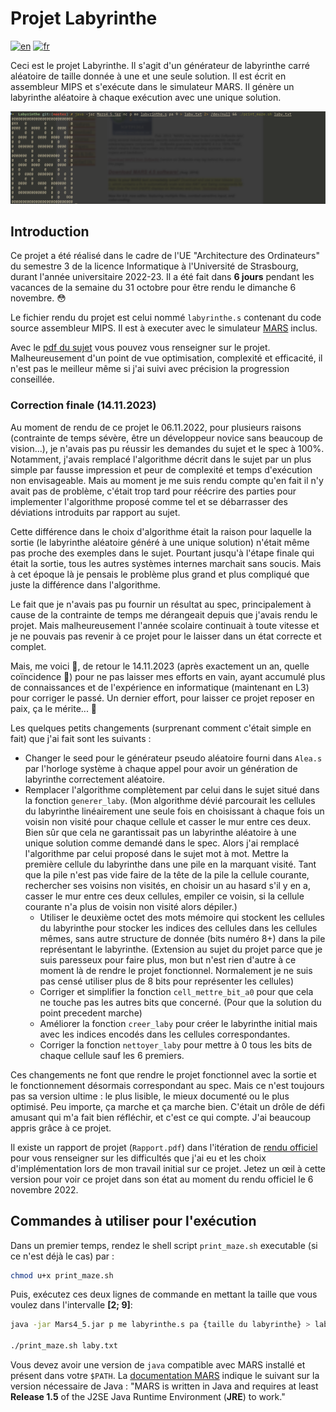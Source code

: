 # Projet Labyrinthe

[![en](https://img.shields.io/badge/lang-en-red.svg)](README.md)
[![fr](https://img.shields.io/badge/lang-fr-yellow.svg)](README.fr.md)

Ceci est le projet Labyrinthe. Il s'agit d'un générateur de labyrinthe carré aléatoire de taille donnée à une et une seule solution. Il est écrit en assembleur MIPS et s'exécute dans le simulateur MARS. Il génère un labyrinthe aléatoire à chaque exécution avec une unique solution.

![Sortie d'un labyrinthe aléatoire dans le terminal](showcase.png)

## Introduction

Ce projet a été réalisé dans le cadre de l'UE "Architecture des Ordinateurs" du semestre 3 de la licence Informatique à l'Université de Strasbourg, durant l'année universitaire 2022-23. Il a été fait dans **6 jours** pendant les vacances de la semaine du 31 octobre pour être rendu le dimanche 6 novembre. 😳

Le fichier rendu du projet est celui nommé `labyrinthe.s` contenant du code source assembleur MIPS. Il est à executer avec le simulateur [MARS](http://courses.missouristate.edu/KenVollmar/MARS/) inclus.

Avec le [pdf du sujet](https://git.unistra.fr/erken/labyrinthe/-/blob/master/ProjetArchi.pdf) vous pouvez vous renseigner sur le projet. Malheureusement d'un point de vue optimisation, complexité et efficacité, il n'est pas le meilleur même si j'ai suivi avec précision la progression conseillée.

### Correction finale (14.11.2023)

Au moment de rendu de ce projet le 06.11.2022, pour plusieurs raisons (contrainte de temps sévère, être un développeur novice sans beaucoup de vision...), je n'avais pas pu réussir les demandes du sujet et le spec à 100%. Notamment, j'avais remplacé l'algorithme décrit dans le sujet par un plus simple par fausse impression et peur de complexité et temps d'exécution non envisageable. Mais au moment je me suis rendu compte qu'en fait il n'y avait pas de problème, c'était trop tard pour réécrire des parties pour implementer l'algorithme proposé comme tel et se débarrasser des déviations introduits par rapport au sujet.

Cette différence dans le choix d'algorithme était la raison pour laquelle la sortie (le labyrinthe aléatoire généré à une unique solution) n'était même pas proche des exemples dans le sujet. Pourtant jusqu'à l'étape finale qui était la sortie, tous les autres systèmes internes marchait sans soucis. Mais à cet époque là je pensais le problème plus grand et plus compliqué que juste la différence dans l'algorithme.

Le fait que je n'avais pas pu fournir un résultat au spec, principalement à cause de la contrainte de temps me dérangeait depuis que j'avais rendu le projet. Mais malheureusement l'année scolaire continuait à toute vitesse et je ne pouvais pas revenir à ce projet pour le laisser dans un état correcte et complet.

Mais, me voici 💪, de retour le 14.11.2023 (après exactement un an, quelle coïncidence 🤔) pour ne pas laisser mes efforts en vain, ayant accumulé plus de connaissances et de l'expérience en informatique (maintenant en L3) pour corriger le passé. Un dernier effort, pour laisser ce projet reposer en paix, ça le mérite... 🫡

Les quelques petits changements (surprenant comment c'était simple en fait) que j'ai fait sont les suivants :

* Changer le seed pour le générateur pseudo aléatoire fourni dans `Alea.s` par l'horloge système à chaque appel pour avoir un génération de labyrinthe correctement aléatoire.
* Remplacer l'algorithme complètement par celui dans le sujet situé dans la fonction `generer_laby`. (Mon algorithme dévié parcourait les cellules du labyrinthe linéairement une seule fois en choisissant à chaque fois un voisin non visité pour chaque cellule et casser le mur entre ces deux. Bien sûr que cela ne garantissait pas un labyrinthe aléatoire à une unique solution comme demandé dans le spec. Alors j'ai remplacé l'algorithme par celui proposé dans le sujet mot à mot. Mettre la première cellule du labyrinthe dans une pile en la marquant visité. Tant que la pile n'est pas vide faire de la tête de la pile la cellule courante, rechercher ses voisins non visités, en choisir un au hasard s'il y en a, casser le mur entre ces deux cellules, empiler ce voisin, si la cellule courante n'a plus de voisin non visité alors dépiler.)
  * Utiliser le deuxième octet des mots mémoire qui stockent les cellules du labyrinthe pour stocker les indices des cellules dans les cellules mêmes, sans autre structure de donnée (bits numéro 8+) dans la pile représentant le labyrinthe. (Extension au sujet du projet parce que je suis paresseux pour faire plus, mon but n'est rien d'autre à ce moment là de rendre le projet fonctionnel. Normalement je ne suis pas censé utiliser plus de 8 bits pour représenter les cellules)
  * Corriger et simplifier la fonction `cell_mettre_bit_a0` pour que cela ne touche pas les autres bits que concerné. (Pour que la solution du point precedent marche)
  * Améliorer la fonction `creer_laby` pour créer le labyrinthe initial mais avec les indices encodés dans les cellules correspondantes.
  * Corriger la fonction `nettoyer_laby` pour mettre à 0 tous les bits de chaque cellule sauf les 6 premiers.

Ces changements ne font que rendre le projet fonctionnel avec la sortie et le fonctionnement désormais correspondant au spec. Mais ce n'est toujours pas sa version ultime : le plus lisible, le mieux documenté ou le plus optimisé. Peu importe, ça marche et ça marche bien. C'était un drôle de défi amusant qui m'a fait bien réfléchir, et c'est ce qui compte. J'ai beaucoup appris grâce à ce projet.

Il existe un rapport de projet (`Rapport.pdf`) dans l'itération de [rendu officiel](https://git.unistra.fr/erken/labyrinthe/-/tree/Rendu_Final) pour vous renseigner sur les difficultés que j'ai eu et les choix d'implémentation lors de mon travail initial sur ce projet. Jetez un œil à cette version pour voir ce projet dans son état au moment du rendu officiel le 6 novembre 2022.

## Commandes à utiliser pour l'exécution

Dans un premier temps, rendez le shell script `print_maze.sh` executable (si ce n'est déjà le cas) par :

```bash
chmod u+x print_maze.sh
```

Puis, exécutez ces deux lignes de commande en mettant la taille que vous voulez dans l'intervalle **[2; 9]**:

```bash
java -jar Mars4_5.jar p me labyrinthe.s pa {taille du labyrinthe} > laby.txt

./print_maze.sh laby.txt
```

Vous devez avoir une version de `java` compatible avec MARS installé et présent dans votre `$PATH`. La [documentation MARS](http://courses.missouristate.edu/KenVollmar/MARS/Help/MarsHelpIntro.html) indique le suivant sur la version nécessaire de Java : "MARS is written in Java and requires at least **Release 1.5** of the J2SE Java Runtime Environment (**JRE**) to work."
